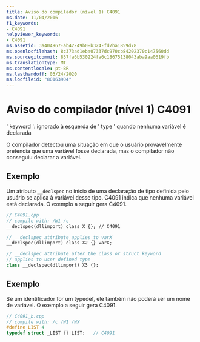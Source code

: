 ```yaml
---
title: Aviso do compilador (nível 1) C4091
ms.date: 11/04/2016
f1_keywords:
- C4091
helpviewer_keywords:
- C4091
ms.assetid: 3a404967-ab42-49b0-b324-fd7ba1859d78
ms.openlocfilehash: 8c373ad1eba07337dc970cb84202370c147560dd
ms.sourcegitcommit: 857fa6b530224fa6c18675138043aba9aa0619fb
ms.translationtype: MT
ms.contentlocale: pt-BR
ms.lasthandoff: 03/24/2020
ms.locfileid: "80163904"
---
```

# <a name="compiler-warning-level-1-c4091"></a>Aviso do compilador (nível 1) C4091

' keyword ': ignorado à esquerda de ' type ' quando nenhuma variável é declarada

O compilador detectou uma situação em que o usuário provavelmente pretendia que uma variável fosse declarada, mas o compilador não conseguiu declarar a variável.

## <a name="example"></a>Exemplo

Um atributo `__declspec` no início de uma declaração de tipo definida pelo usuário se aplica à variável desse tipo. C4091 indica que nenhuma variável está declarada. O exemplo a seguir gera C4091.

```cpp
// C4091.cpp
// compile with: /W1 /c
__declspec(dllimport) class X {}; // C4091

// __declspec attribute applies to varX
__declspec(dllimport) class X2 {} varX;

// __declspec attribute after the class or struct keyword
// applies to user defined type
class __declspec(dllimport) X3 {};
```

## <a name="example"></a>Exemplo

Se um identificador for um typedef, ele também não poderá ser um nome de variável. O exemplo a seguir gera C4091.

```cpp
// C4091_b.cpp
// compile with: /c /W1 /WX
#define LIST 4
typedef struct _LIST {} LIST;   // C4091
```
